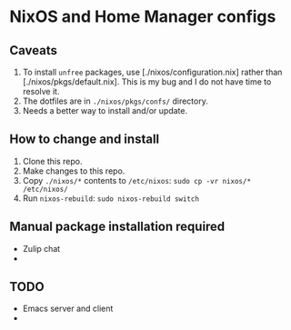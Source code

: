 # NixOS and Home Manager configs

## Caveats

1. To install `unfree` packages, use [./nixos/configuration.nix] rather than [./nixos/pkgs/default.nix]. This is my bug and I do not have time to resolve it.
2. The dotfiles are in `./nixos/pkgs/confs/` directory.
3. Needs a better way to install and/or update.

## How to change and install

1. Clone this repo.
2. Make changes to this repo.
3. Copy `./nixos/*` contents to `/etc/nixos`: `sudo cp -vr nixos/* /etc/nixos/`
4. Run `nixos-rebuild`: `sudo nixos-rebuild switch`

## Manual package installation required

* Zulip chat
* 

## TODO

* Emacs server and client
* 
